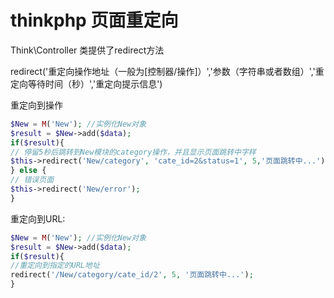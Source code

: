 # thinkphp 页面重定向

Think\Controller 类提供了redirect方法

redirect('重定向操作地址（一般为[控制器/操作]）','参数（字符串或者数组）','重定向等待时间（秒）','重定向提示信息')

重定向到操作

```php
$New = M('New'); //实例化New对象
$result = $New->add($data);
if($result){
// 停留5秒后跳转到New模块的category操作，并且显示页面跳转中字样
$this->redirect('New/category', 'cate_id=2&status=1', 5,'页面跳转中...');
} else {
// 错误页面
$this->redirect('New/error');
}
```


重定向到URL:

```php
$New = M('New'); //实例化New对象
$result = $New->add($data);
if($result){
//重定向到指定的URL地址
redirect('/New/category/cate_id/2', 5, '页面跳转中...');
}
```
